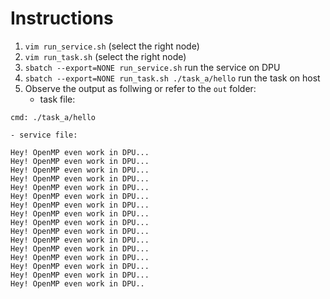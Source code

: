# Instructions

1. `vim run_service.sh` (select the right node)
2. `vim run_task.sh` (select the right node)
3. `sbatch --export=NONE run_service.sh` run the service on DPU
4. `sbatch --export=NONE run_task.sh ./task_a/hello` run the task on host
5. Observe the output as follwing or refer to the `out` folder:
	- task file:
```
cmd: ./task_a/hello
```
	- service file:
```
Hey! OpenMP even work in DPU...
Hey! OpenMP even work in DPU...
Hey! OpenMP even work in DPU...
Hey! OpenMP even work in DPU...
Hey! OpenMP even work in DPU...
Hey! OpenMP even work in DPU...
Hey! OpenMP even work in DPU...
Hey! OpenMP even work in DPU...
Hey! OpenMP even work in DPU...
Hey! OpenMP even work in DPU...
Hey! OpenMP even work in DPU...
Hey! OpenMP even work in DPU...
Hey! OpenMP even work in DPU...
Hey! OpenMP even work in DPU...
Hey! OpenMP even work in DPU...
Hey! OpenMP even work in DPU..
```
